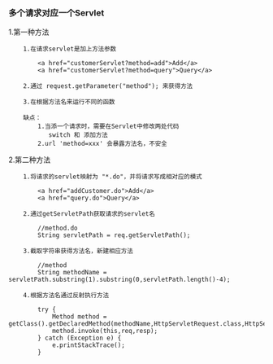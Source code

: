 ### 多个请求对应一个Servlet
   
   1.第一种方法
        
        1.在请求servlet是加上方法参数
        
            <a href="customerServlet?method=add">Add</a>  
            <a href="customerServlet?method=query">Query</a>
        
        2.通过 request.getParameter("method"); 来获得方法
        
        3.在根据方法名来运行不同的函数
        
        缺点：
            1.当添一个请求时，需要在Servlet中修改两处代码
               switch 和 添加方法
            2.url 'method=xxx' 会暴露方法名，不安全
            
             
   2.第二种方法
                
        1.将请求的servlet映射为 "*.do"，并将请求写成相对应的模式
        
            <a href="addCustomer.do">Add</a>
            <a href="query.do">Query</a>
            
        2.通过getServletPath获取请求的servlet名
            
            //method.do
            String servletPath = req.getServletPath();
            
        3.截取字符串获得方法名，新建相应方法
            
            //method
            String methodName = servletPath.substring(1).substring(0,servletPath.length()-4);
            
        4.根据方法名通过反射执行方法
            
            try {
                Method method = getClass().getDeclaredMethod(methodName,HttpServletRequest.class,HttpServletResponse.class);
                method.invoke(this,req,resp);
            } catch (Exception e) {
                e.printStackTrace();
            }
